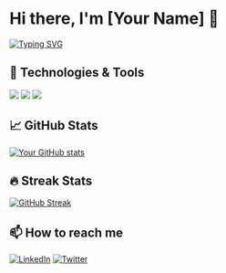 # Hi there, I'm [Your Name] 👋

[![Typing SVG](https://readme-typing-svg.herokuapp.com?font=Fira+Code&pause=1000&color=FF2E63&width=435&lines=Full+Stack+Developer;Open+Source+Contributor;Tech+Enthusiast)](https://git.io/typing-svg)

## 🔧 Technologies & Tools
![](https://img.shields.io/badge/Code-JavaScript-informational?style=flat&logo=javascript&logoColor=white&color=2bbc8a)
![](https://img.shields.io/badge/Code-React-informational?style=flat&logo=react&logoColor=white&color=2bbc8a)
![](https://img.shields.io/badge/Tools-Docker-informational?style=flat&logo=docker&logoColor=white&color=2bbc8a)

## 📈 GitHub Stats
[![Your GitHub stats](https://github-readme-stats.vercel.app/api?username=yourusername&show_icons=true&theme=radical)](https://github.com/yourusername)

## 🔥 Streak Stats
[![GitHub Streak](https://streak-stats.demolab.com/?user=yourusername&theme=radical)](https://git.io/streak-stats)

## 📫 How to reach me
[![LinkedIn](https://img.shields.io/badge/LinkedIn-0077B5?style=for-the-badge&logo=linkedin&logoColor=white)](https://linkedin.com/in/yourprofile)
[![Twitter](https://img.shields.io/badge/Twitter-1DA1F2?style=for-the-badge&logo=twitter&logoColor=white)](https://twitter.com/yourhandle)
